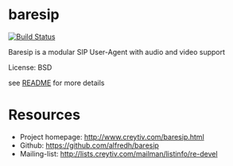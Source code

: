 baresip
=======

[![Build Status](https://travis-ci.org/alfredh/baresip.svg?branch=master)](https://travis-ci.org/alfredh/baresip)

Baresip is a modular SIP User-Agent with audio and video support

License: BSD


see [README](docs/README) for more details


# Resources

- Project homepage: http://www.creytiv.com/baresip.html
- Github: https://github.com/alfredh/baresip
- Mailing-list: http://lists.creytiv.com/mailman/listinfo/re-devel
